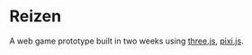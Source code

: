 # Reizen

A web game prototype built in two weeks using [three.js](https://github.com/mrdoob/three.js/), [pixi.js](https://github.com/pixijs/pixijs).